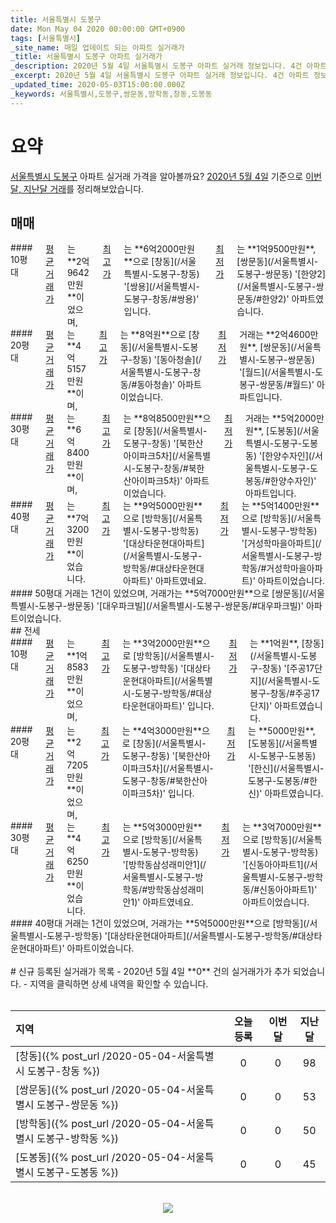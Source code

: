 ```yaml
---
title: 서울특별시 도봉구
date: Mon May 04 2020 00:00:00 GMT+0900
tags: [서울특별시]
_site_name: 매일 업데이트 되는 아파트 실거래가
_title: 서울특별시 도봉구 아파트 실거래가
_description: 2020년 5월 4일 서울특별시 도봉구 아파트 실거래 정보입니다. 4건 아파트 정보가 있습니다.
_excerpt: 2020년 5월 4일 서울특별시 도봉구 아파트 실거래 정보입니다. 4건 아파트 정보가 있습니다.
_updated_time: 2020-05-03T15:00:00.000Z
_keywords: 서울특별시,도봉구,쌍문동,방학동,창동,도봉동
---
```



# 요약
<ins>서울특별시 도봉구</ins> 아파트 실거래 가격을 알아볼까요? <ins>2020년 5월 4일</ins> 기준으로 <ins>이번달, 지난달 거래</ins>를 정리해보았습니다.

## 매매
<div class="container">
<div class="six columns" markdown="1">
#### 10평대
<ins>평균 거래가</ins>는 **2억9642만원**이었으며, <ins>최고가</ins>는 **6억2000만원**으로 [창동](/서울특별시-도봉구-창동) '[쌍용](/서울특별시-도봉구-창동/#쌍용)' 입니다. <ins>최저가</ins>는 **1억9500만원**, [쌍문동](/서울특별시-도봉구-쌍문동) '[한양2](/서울특별시-도봉구-쌍문동/#한양2)' 아파트였습니다.
</div>
<div class="six columns" markdown="1">
#### 20평대
<ins>평균 거래가</ins>는 **4억5157만원**이며, <ins>최고가</ins>는 **8억원**으로 [창동](/서울특별시-도봉구-창동) '[동아청솔](/서울특별시-도봉구-창동/#동아청솔)' 아파트이었습니다. <ins>최저가</ins> 거래는 **2억4600만원**, [쌍문동](/서울특별시-도봉구-쌍문동) '[월드](/서울특별시-도봉구-쌍문동/#월드)' 아파트입니다.
</div>
</div>
<div class="container">
<div class="six columns" markdown="1">
#### 30평대
<ins>평균 거래가</ins>는 **6억8400만원**이며, <ins>최고가</ins>는 **8억8500만원**으로 [창동](/서울특별시-도봉구-창동) '[북한산아이파크5차](/서울특별시-도봉구-창동/#북한산아이파크5차)' 아파트이었습니다. <ins>최저가</ins> 거래는 **5억2000만원**, [도봉동](/서울특별시-도봉구-도봉동) '[한양수자인](/서울특별시-도봉구-도봉동/#한양수자인)' 아파트입니다.
</div>
<div class="six columns" markdown="1">
#### 40평대
<ins>평균 거래가</ins>는 **7억3200만원**이었습니다. <ins>최고가</ins>는 **9억5000만원**으로 [방학동](/서울특별시-도봉구-방학동) '[대상타운현대아파트](/서울특별시-도봉구-방학동/#대상타운현대아파트)' 아파트였네요. <ins>최저가</ins>는 **5억1400만원**으로 [방학동](/서울특별시-도봉구-방학동) '[거성학마을아파트](/서울특별시-도봉구-방학동/#거성학마을아파트)' 아파트이었습니다.
</div>
</div>
<div class="container">
<div class="twelve columns" markdown="1">
#### 50평대
거래는 1건이 있었으며, 거래가는 **5억7000만원**으로 [쌍문동](/서울특별시-도봉구-쌍문동) '[대우파크빌](/서울특별시-도봉구-쌍문동/#대우파크빌)' 아파트이었습니다.
</div>
</div>
## 전세
<div class="container">
<div class="six columns" markdown="1">
#### 10평대
<ins>평균 거래가</ins>는 **1억8583만원**이었으며, <ins>최고가</ins>는 **3억2000만원**으로 [방학동](/서울특별시-도봉구-방학동) '[대상타운현대아파트](/서울특별시-도봉구-방학동/#대상타운현대아파트)' 입니다. <ins>최저가</ins>는 **1억원**, [창동](/서울특별시-도봉구-창동) '[주공17단지](/서울특별시-도봉구-창동/#주공17단지)' 아파트였습니다.
</div>
<div class="six columns" markdown="1">
#### 20평대
<ins>평균 거래가</ins>는 **2억7205만원**이었으며, <ins>최고가</ins>는 **4억3000만원**으로 [창동](/서울특별시-도봉구-창동) '[북한산아이파크5차](/서울특별시-도봉구-창동/#북한산아이파크5차)' 입니다. <ins>최저가</ins>는 **5000만원**, [도봉동](/서울특별시-도봉구-도봉동) '[한신](/서울특별시-도봉구-도봉동/#한신)' 아파트였습니다.
</div>
</div>
<div class="container">
<div class="six columns" markdown="1">
#### 30평대
<ins>평균 거래가</ins>는 **4억6250만원**이었습니다. <ins>최고가</ins>는 **5억3000만원**으로 [방학동](/서울특별시-도봉구-방학동) '[방학동삼성래미안1](/서울특별시-도봉구-방학동/#방학동삼성래미안1)' 아파트였네요. <ins>최저가</ins>는 **3억7000만원**으로 [방학동](/서울특별시-도봉구-방학동) '[신동아아파트1](/서울특별시-도봉구-방학동/#신동아아파트1)' 아파트이었습니다.
</div>
<div class="six columns" markdown="1">
#### 40평대
거래는 1건이 있었으며, 거래가는 **5억5000만원**으로 [방학동](/서울특별시-도봉구-방학동) '[대상타운현대아파트](/서울특별시-도봉구-방학동/#대상타운현대아파트)' 아파트이었습니다.
</div>
</div>


<br>
# 신규 등록된 실거래가 목록
- 2020년 5월 4일 **0** 건의 실거래가가 추가 되었습니다.
- 지역을 클릭하면 상세 내역을 확인할 수 있습니다.
<br><br>

| 지역 | 오늘 등록 | 이번달 | 지난달 |
|:---|:---:|:---:|:---:|
| [창동]({% post_url /2020-05-04-서울특별시 도봉구-창동 %}) | 0 | 0 | 98|
| [쌍문동]({% post_url /2020-05-04-서울특별시 도봉구-쌍문동 %}) | 0 | 0 | 53|
| [방학동]({% post_url /2020-05-04-서울특별시 도봉구-방학동 %}) | 0 | 0 | 50|
| [도봉동]({% post_url /2020-05-04-서울특별시 도봉구-도봉동 %}) | 0 | 0 | 45|

<p align="center"><br><img src="https://via.placeholder.com/700x120"><br></p>
